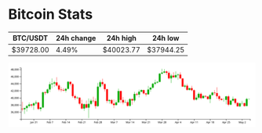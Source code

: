 # Bitcoin Stats

BTC/USDT|24h change|24h high|24h low|
|---|---|---|---|
|$39728.00|4.49%|$40023.77|$37944.25|

<img src="./chart.svg">
